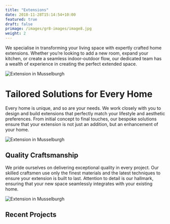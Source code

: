 ```yaml
---
title: "Extensions"
date: 2018-11-28T15:14:54+10:00
featured: true
draft: false
primage: /images/gr8-images/image8.jpg
weight: 2
---
```


We specialise in transforming your living space with expertly crafted home extensions. Whether you’re looking to add a new room, expand your kitchen, or create a seamless indoor-outdoor flow, our dedicated team has a wealth of experience in creating the perfect extended space.

<!--more-->

![Extension in Musselburgh](images/gr8-images/image7.jpeg)

# Tailored Solutions for Every Home

Every home is unique, and so are your needs. We work closely with you to design and build extensions that perfectly match your lifestyle and aesthetic preferences. From initial concept to final touches, our bespoke solutions ensure that your extension is not just an addition, but an enhancement of your home.

![Extension in Musselburgh](images/gr8-images/image0.jpg)

## Quality Craftsmanship

We pride ourselves on delivering exceptional quality in every project. Our skilled craftsmen use only the finest materials and the latest techniques to ensure your extension is built to last. Attention to detail is our hallmark, ensuring that your new space seamlessly integrates with your existing home.

![Extension in Musselburgh](images/gr8-images/image1.jpg)

## Recent Projects
